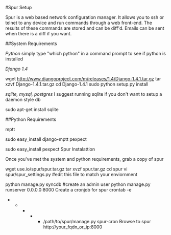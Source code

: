 #Spur Setup

Spur is a web based network configuration manager. It allows you to ssh or telnet to any device and run commands through a web front-end. The results of these commands are stored and can be diff'd. Emails can be sent when there is a diff if you want.

##System Requirements

*Python* simply type "which python" in a command prompt to see if python is installed

*Django 1.4*

wget http://www.djangoproject.com/m/releases/1.4/Django-1.4.1.tar.gz
tar xzvf Django-1.4.1.tar.gz
cd Django-1.4.1
sudo python setup.py install

*sqlite, mysql, postgres* I suggest running sqlite if you don't want to setup a daemon style db

sudo apt-get install sqlite

##Python Requirements

mptt

sudo easy_install django-mptt
pexpect

sudo easy_install pexpect 
Spur Instalattion

Once you've met the system and python requirements, grab a copy of spur

wget use.io/spur/spur.tar.gz
tar xvzf spur.tar.gz
cd spur
vi spur/spur_settings.py #edit this file to match your enviornment

python manage.py syncdb #create an admin user
python manage.py runserver 0.0.0.0:8000
Create a cronjob for spur
crontab -e
* * * * * /path/to/spur/manage.py spur-cron
Browse to spur http://your_fqdn_or_ip:8000
